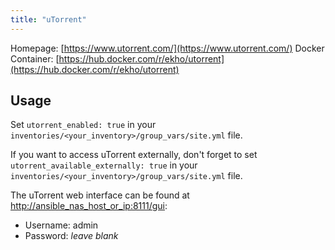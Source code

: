 ```yaml
---
title: "uTorrent"
---
```


Homepage: [https://www.utorrent.com/](https://www.utorrent.com/)
Docker Container: [https://hub.docker.com/r/ekho/utorrent](https://hub.docker.com/r/ekho/utorrent)

## Usage

Set `utorrent_enabled: true` in your `inventories/<your_inventory>/group_vars/site.yml` file.

If you want to access uTorrent externally, don't forget to set `utorrent_available_externally: true` in your `inventories/<your_inventory>/group_vars/site.yml` file.

The uTorrent web interface can be found at [http://ansible_nas_host_or_ip:8111/gui](http://ansible_nas_host_or_ip:8111/gui):

- Username: admin
- Password: *leave blank*
